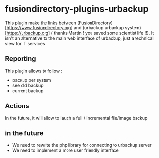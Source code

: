 # fusiondirectory-plugins-urbackup

This plugin make the links between (FusionDirectory)[https://www.fusiondirectory.org] 
and (urbackup urbackup system)[https://urbackup.org] ( thanks Martin ! you saved some scientist life !!).
It isn't an alternative to the main web interface of urbackup, just a technical view for IT services

## Reporting

This plugin allows to follow :

* backup per system
* see old backup
* current backup

## Actions

In the future, it will allow to lauch a full / incremental  file/image backup

## in the future

* We need to rewrite the php library for connecting to urbackup server
* We need to implement a more user friendly interface

